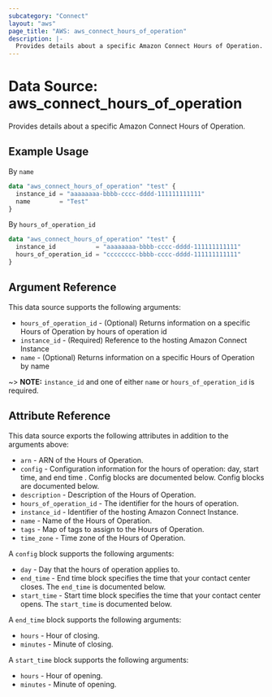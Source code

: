 ```yaml
---
subcategory: "Connect"
layout: "aws"
page_title: "AWS: aws_connect_hours_of_operation"
description: |-
  Provides details about a specific Amazon Connect Hours of Operation.
---
```


# Data Source: aws_connect_hours_of_operation

Provides details about a specific Amazon Connect Hours of Operation.

## Example Usage

By `name`

```terraform
data "aws_connect_hours_of_operation" "test" {
  instance_id = "aaaaaaaa-bbbb-cccc-dddd-111111111111"
  name        = "Test"
}
```

By `hours_of_operation_id`

```terraform
data "aws_connect_hours_of_operation" "test" {
  instance_id           = "aaaaaaaa-bbbb-cccc-dddd-111111111111"
  hours_of_operation_id = "cccccccc-bbbb-cccc-dddd-111111111111"
}
```

## Argument Reference

This data source supports the following arguments:

* `hours_of_operation_id` - (Optional) Returns information on a specific Hours of Operation by hours of operation id
* `instance_id` - (Required) Reference to the hosting Amazon Connect Instance
* `name` - (Optional) Returns information on a specific Hours of Operation by name

~> **NOTE:** `instance_id` and one of either `name` or `hours_of_operation_id` is required.

## Attribute Reference

This data source exports the following attributes in addition to the arguments above:

* `arn` - ARN of the Hours of Operation.
* `config` - Configuration information for the hours of operation: day, start time, and end time . Config blocks are documented below. Config blocks are documented below.
* `description` - Description of the Hours of Operation.
* `hours_of_operation_id` - The identifier for the hours of operation.
* `instance_id` - Identifier of the hosting Amazon Connect Instance.
* `name` - Name of the Hours of Operation.
* `tags` - Map of tags to assign to the Hours of Operation.
* `time_zone` - Time zone of the Hours of Operation.

A `config` block supports the following arguments:

* `day` - Day that the hours of operation applies to.
* `end_time` - End time block specifies the time that your contact center closes. The `end_time` is documented below.
* `start_time` - Start time block specifies the time that your contact center opens. The `start_time` is documented below.

A `end_time` block supports the following arguments:

* `hours` - Hour of closing.
* `minutes` - Minute of closing.

A `start_time` block supports the following arguments:

* `hours` - Hour of opening.
* `minutes` - Minute of opening.

